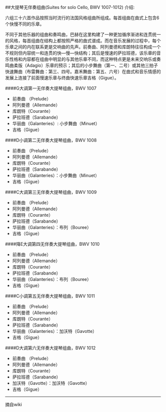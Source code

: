 ##大提琴无伴奏组曲(Suites for solo Cello, BWV 1007-1012) 介绍:

六组三十六首作品按照当时流行的法国风格组曲所组成。每首组曲在曲式上包含6个快慢不同的乐章。

不同于其他乐器的组曲和奏鸣曲，巴赫在这里构建了一种更加循序渐进和连贯统一的风格，每首组曲在结构上都按照严格的曲式谱成。而在音乐发展的过程中，每个乐章之间的内在联系更是交响曲的先声。前奏曲、阿列曼德和库朗特往往构成一个不规则但内容统一和连贯的快—慢—快结构；其后是慢速的萨拉班德，该乐章的音乐性格和内容都在组曲中明显的与其他乐章不同，而这种特点更是未来交响乐或奏鸣曲柔版（Adagio）乐章的预示；其后的小步舞曲（第一、二号）或其他三拍子快速舞曲（布雷舞曲：第三、四号。嘉禾舞曲：第五、六号）在曲式和音乐情感的发展上连接了前面慢速乐章与终曲快速乐章吉格（Gigue）。

####G大调第一无伴奏大提琴组曲，BWV 1007
- 前奏曲 （Prelude）
- 阿列曼德（Allemande）
- 库朗特（Courante）
- 萨拉班德（Sarabande）
- 华丽曲（Galanteries）: 小步舞曲（Minuet）
- 吉格（Gigue）


####D小调第二无伴奏大提琴组曲，BWV 1008
- 前奏曲 （Prelude）
- 阿列曼德（Allemande）
- 库朗特（Courante）
- 萨拉班德（Sarabande）
- 华丽曲（Galanteries）：小步舞曲（Minuet）
- 吉格（Gigue）


####C大调第三无伴奏大提琴组曲，BWV 1009
- 前奏曲 （Prelude）
- 阿列曼德（Allemande）
- 库朗特（Courante）
- 萨拉班德（Sarabande）
- 华丽曲（Galanteries）：布列（Bouree）
- 吉格（Gigue）


####降E大调第四无伴奏大提琴组曲，BWV 1010
- 前奏曲 （Prelude）
- 阿列曼德（Allemande）
- 库朗特（Courante）
- 萨拉班德（Sarabande）
- 华丽曲（Galanteries）：布列（Bouree）
- 吉格（Gigue）


####C小调第五无伴奏大提琴组曲，BWV 1011
- 前奏曲 （Prelude）
- 阿列曼德（Allemande）
- 库朗特（Courante）
- 萨拉班德（Sarabande）
- 华丽曲（Galanteries）：加沃特（Gavotte）
- 吉格（Gigue）


####D大调第六无伴奏大提琴组曲，BWV 1012
- 前奏曲 （Prelude）
- 阿列曼德（Allemande）
- 库朗特（Courante）
- 萨拉班德（Sarabande）
- 加沃特（Gavotte）：加沃特（Gavotte）
- 吉格（Gigue）

---

摘自wiki